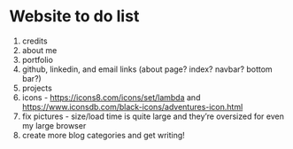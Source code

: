 # Website to do list

1. credits
2. about me
3. portfolio
4. github, linkedin, and email links (about page? index? navbar? bottom bar?)
5. projects
6. icons - https://icons8.com/icons/set/lambda and https://www.iconsdb.com/black-icons/adventures-icon.html
7. fix pictures - size/load time is quite large and they’re oversized for even my large browser
8. create more blog categories and get writing!